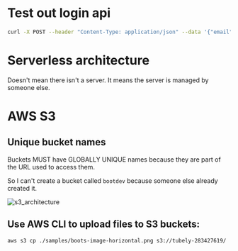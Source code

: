 # Test out login api

```bash
curl -X POST --header "Content-Type: application/json" --data '{"email": "admin@tubely.com", "password": "password"}' http://localhost:8091/api/login
```

# Serverless architecture

Doesn't mean there isn't a server. It means the server is managed by someone else.

# AWS S3

## Unique bucket names

Buckets MUST have GLOBALLY UNIQUE names because they are part of the URL used to access them.

So I can't create a bucket called `bootdev` because someone else already created it.

![s3_architecture](./assets/s3_architecture.png)

## Use AWS CLI to upload files to S3 buckets:

```bash
aws s3 cp ./samples/boots-image-horizontal.png s3://tubely-283427619/
```
